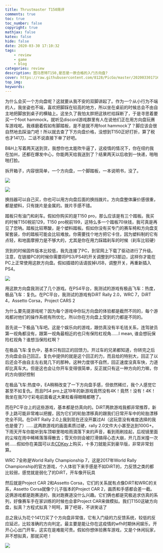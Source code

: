 ```yaml
---
title: Thrustmaster T150简评
comments: true
toc: true
toc_number: false
copyright: true
mathjax: false
katex: false
hide: false
date: 2020-03-30 17:10:32
tags: 
	- review
	- game
	- blog
categories: review
description: 图马思特T150,是否是一款合格的入门方向盘?
cover: https://raw.githubusercontent.com/8128/PicGo/master/20200330171628.png
top_img:
keywords:
---
```


为什么会买一个方向盘呢？这就要从我不安的双脚讲起了。作为一个从小行为不端的人，我坐姿也不端，喜欢把脚踩在较高的地方，所以坐在桌前的时候总会不由自主地把脚放到桌子的横轴上。这坐久了我怕太胖把这铁栏给踩断了，于是寻思着要买一个foot hammock，就听见discord游戏群里有人在说他们正在用方向盘玩赛车游戏呢。我琢磨着假如有脚踏板，是不是就不用foot hammock了？脚应该会很自然地去踩油门吧！所以就去查了下方向盘价格，没想到T150正好打折，算了税也才141刀，二话不说直接下单了好吧。

B&H上写着两天送到货，我想你也太能吹牛逼了，这疫情的情况下，你在纽约我在加州，还都在爆发中心，你能两天给我送到了？结果两天以后收到一快递，啪啪啪打脸。

拆开箱子，内容很简单，一个方向盘，一个脚踏板，一本说明书，没了。

![](https://raw.githubusercontent.com/8128/PicGo/master/20200330215453.jpeg)

![](https://raw.githubusercontent.com/8128/PicGo/master/20200330215445.jpeg)

换挡器可以自己买，你也可以用方向盘后面的换挡拨片。方向盘整体廉价感很重，都是塑料，只有拨片是金属的。拨片手感不错。

踏板只有油门和刹车。假如你购买的是T150 pro，那么应该是有三个踏板。我买的时候T150税前129，T150 pro税前199，这特么多一个踏板70块钱，我可真是再见了您呐。踏板比较寒酸，是个塑料踏板。假如你没有买专门的赛车椅和方向盘支架套装，你的踏板可能会比较难放。你需要找个地方把它卡住，因为塑料制的它有点轻，和地面摩擦力是不够大的，尤其是你在用力踩踏刹车的时候（刹车比较硬）

货到的时候固件版本比较低，我先连接了PC，到官网上下载了驱动进行了升级。注意，在链接PC的时候你需要将PS3/PS4的开关调整到PS3那边，这样你才能在PC上正常使用这款方向盘。假如插错的话请拔掉USB，调整开关，再重新插入PS4。

![](https://raw.githubusercontent.com/8128/PicGo/master/20200330221730.gif)

用这款方向盘我测试了几个游戏。在PS4平台，我测试的游戏有极品飞车：热度，极品飞车：复仇。在PC平台，我测试的游戏有DiRT Rally 2.0，WRC 7，DiRT 4，Assetto Corsa，Project CARS 2

为什么要先提游戏呢？因为每个游戏中你玩方向盘的体验都是截然不同的，每个游戏都对他们的操作系统有所优化，所以你在方向盘上受到的力都是不同的。

首先说一下极品飞车吧。这是个娱乐向的游戏，跟仿真没有半毛钱关系，连驾驶员第一视角都没有，跟第一视角最相近的也只有保险杠视角……I mean, 谁会想玩保险杠视角？谁想当保险杠啊？

在极品飞车:复仇中，基本只有回正的回馈力。开过车的兄弟都知道，你转完之后方向盘会自己回正。复仇中提供的就是这个回正的力，而且给的特别大，回正了以后还会不由自主左右晃几下的那种。这种力度很不自然，回正速度没真车快，力道却比真车大。但是这也会让你开车变得很简单，反正就只有这一种方向的力嘛，你的方向很好控制

在极品飞车:热度中，EA稍稍改变了一下方向盘手感，但依然稀烂，我个人感觉它甚至不如复仇。而且PS4 pro上这19年的新游戏竟然没有4K！竟然！没有！4K！我坐在我70寸彩电前面看这大果粒看得眼睛都瞎了。

而在PC平台上的这些游戏，基本都是仿真向的。DiRT两款游戏我都非常推荐，新手上路可能非常难以把握，因为它们的轮胎漂移真的跟我们日常开车中的轮胎漂移完全不同。在DiRT Rally 2.0上我到现在还没开赢过AI（这玩意没有难度选择的我也是傻了）……这两款游戏的画面素质过硬，rally 2.0文件大小甚至达到100G+。下雨天开车你能听到车顶噼里啪啦雨滴落下来的声音，看到雨刷挂起，后视镜里面的尘埃在雨中稀稀落落得散去；雪天你则会被打滑搞得心态大崩，开几百米撞一次树……假如你在美国可以去[CDKey](https://www.cdkeys.com/)上购买，十多刀就能买到豪华版，非常非常划算。

WRC 7全称是World Rally Championship 7，这是2017年World Rally Championship的官方游戏，个人体验下来手感是不如DiRT的，力反馈之类的都比较弱，感觉就是弱化了的DiRT，开车像开玩具

然后就是Project CAR 2和Assetto Corsa，它们的关系就有点像DiRT和WRC的关系，Assetto Corsa就像个儿子版本的Project CAR 2，画质和手感都会差一截。这俩游戏都是跑赛道的，我对跑赛道没什么兴趣。它们俩也都是究极追求仿真的系列，好像赛车手在家训练的时候也会拿Project CAR来做模拟。我们T150这破方向盘，拟真？方程式拟真？呵呵，算了吧哥，不讲笑话了

总之我认为花个141刀买了个方向盘非常值，它有入门级的力反馈系统，较低的反应延迟，比较准确的方向判定。最主要是能让你在这疫情的wfh时期休闲娱乐，开开心心出门开车，这实在是难能可贵。假如你想体验赛车游戏，又是个休闲玩家，并不想拟真，那就买吧！

![](https://raw.githubusercontent.com/8128/PicGo/master/20200330225614.GIF)